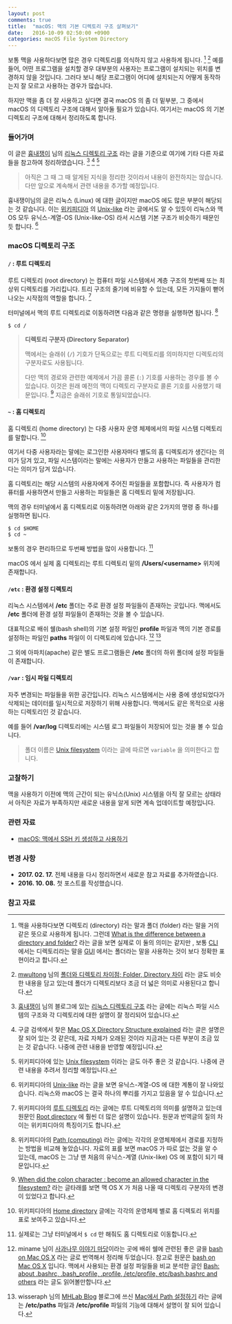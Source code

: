 ```yaml
---
layout: post
comments: true
title:  "macOS: 맥의 기본 디렉토리 구조 살펴보기"
date:   2016-10-09 02:50:00 +0900
categories: macOS File System Directory
---
```


보통 맥을 사용하다보면 많은 경우 디렉토리를 의식하지 않고 사용하게 됩니다. [^directory-folder] [^mwultong-folder-directory] 예를 들어, 어떤 프로그램을 설치할 경우 대부분의 사용자는 프로그램이 설치되는 위치를 변경하지 않을 것입니다. 그러다 보니 해당 프로그램이 어디에 설치되는지 어떻게 동작하는지 잘 모르고 사용하는 경우가 많습니다.  

하지만 맥을 좀 더 잘 사용하고 싶다면 결국 macOS 의 좀 더 밑부분, 그 중에서 macOS 의 디렉토리 구조에 대해서 알아둘 필요가 있습니다. 여기서는 macOS 의 기본 디렉토리 구조에 대해서 정리하도록 합니다.

### 들어가며

이 글은 [흉내쟁이](http://webdir.tistory.com) 님의 [리눅스 디렉토리 구조](http://webdir.tistory.com/101) 라는 글을 기준으로 여기에 기타 다른 자료들을 참고하여 정리하였습니다. [^webdir-101] [^osxdaily-directory] [^wikipedia-unix-filesystem]

> 아직은 그 때 그 때 알게된 지식을 정리한 것이라서 내용이 완전하지는 않습니다. 다만 앞으로 계속해서 관련 내용을 추가할 예정입니다.

흉내쟁이님의 글은 리눅스 (Linux) 에 대한 글이지만 macOS 에도 많은 부분이 해당되는 것 같습니다. 이는 [위키피디아](https://en.wikipedia.org/wiki/Main_Page) 의 [Unix-like](https://en.wikipedia.org/wiki/Unix-like) 라는 글에서도 알 수 있듯이 리눅스와 맥 OS 모두 유닉스-계열-OS (Unix-like-OS) 라서 시스템 기본 구조가 비슷하기 때문인 듯 합니다. [^wiki]

### macOS 디렉토리 구조

#### `/` : 루트 디렉토리

루트 디렉토리 (root directory) 는 컴퓨터 파일 시스템에서 계층 구조의 첫번째 또는 최상위 디렉토리를 가리킵니다. 트리 구조의 줄기에 비유할 수 있는데, 모든 가지들이 뻗어 나오는 시작점의 역할을 합니다. [^wikipedia-Root]  

터미널에서 맥의 루트 디렉토리로 이동하려면 다음과 같은 명령을 실행하면 됩니다. [^path]

```
$ cd /
```

> **디렉토리 구분자 (Directory Separator)**
>
> 맥에서는 슬래쉬 (`/`) 기호가 단독으로는 루트 디렉토리를 의미하지만 디렉토리의 구분자로도 사용됩니다.
>
> 다만 맥의 경로와 관련한 예제에서 가끔 콜론 (`:`) 기호를 사용하는 경우를 볼 수 있습니다. 이것은 원래 예전의 맥이 디렉토리 구분자로 콜론 기호를 사용했기 때문입니다. [^stackexchange-173529] 지금은 슬래쉬 기호로 통일되었습니다.

#### `~` : 홈 디렉토리

홈 디렉토리 (home directory) 는 다중 사용자 운영 체제에서의 파일 시스템 디렉토리를 말합니다. [^wikipedia-home]

여기서 다중 사용자라는 말에는 로그인한 사용자마다 별도의 홈 디렉토리가 생긴다는 의미가 담겨 있고, 파일 시스템이라는 말에는 사용자가 만들고 사용하는 파일들을 관리한다는 의미가 담겨 있습니다.

홈 디렉토리는 해당 시스템의 사용자에게 주어진 파일들을 포함합니다. 즉 사용자가 컴퓨터를 사용하면서 만들고 사용하는 파일들은 홈 디렉토리 밑에 저장됩니다.

맥의 경우 터미널에서 홈 디렉토리로 이동하려면 아래와 같은 2가지의 명령 중 하나를 실행하면 됩니다.

```
$ cd $HOME
$ cd ~
```

보통의 경우 편리하므로 두번째 방법을 많이 사용합니다. [^another-method]

macOS 에서 실제 홈 디렉토리는 루트 디렉토리 밑의 **/Users/\<**username**\>** 위치에 존재합니다.

#### `/etc` : 환경 설정 디렉토리

리눅스 시스템에서 **/etc** 폴더는 주로 환경 설정 파일들이 존재하는 곳입니다. 맥에서도 **/etc** 폴더에 환경 설정 파일들이 존재하는 것을 볼 수 있습니다.

대표적으로 배쉬 쉘(bash shell)의 기본 설정 파일인 **profile** 파일과 맥의 기본 경로를 설정하는 파일인 **paths** 파일이 이 디렉토리에 있습니다. [^appletree]  [^elfinlas]

그 외에 아파치(apache) 같은 별도 프로그램들은 **/etc** 폴더의 하위 폴더에 설정 파일들이 존재합니다.

#### `/var` : 임시 파일 디렉토리

자주 변경되는 파일들을 위한 공간입니다. 리눅스 시스템에서는 사용 중에 생성되었다가 삭제되는 데이터를 일시적으로 저장하기 위해 사용합니다. 맥에서도 같은 목적으로 사용하는 디렉토리인 것 같습니다.

예를 들어 **/var/log** 디렉토리에는 시스템 로그 파일들이 저장되어 있는 것을 볼 수 있습니다.

> 폴더 이름은 [Unix filesystem](https://en.wikipedia.org/wiki/Unix_filesystem#Conventional_directory_layout) 이라는 글에 따르면 `variable` 을 의미한다고 합니다.

### 고찰하기

맥을 사용하기 이전에 맥의 근간이 되는 유닉스(Unix) 시스템을 아직 잘 모르는 상태라서  아직은 자료가 부족하지만 새로운 내용을 알게 되면 계속 업데이트할 예정입니다.

### 관련 자료

* [macOS: 맥에서 SSH 키 생성하고 사용하기](http://xho95.github.io/macos/security/openssh/ssh/gitlab/2017/02/21/Using-SSH-on-Mac.html)

### 변경 사항

* **2017. 02. 17.** 전체 내용을 다시 정리하면서 새로운 참고 자료를 추가하였습니다.
* **2016. 10. 08.** 첫 포스트를 작성했습니다.

### 참고 자료

[^directory-folder]: 맥을 사용하다보면 디렉토리 (directory) 라는 말과 폴더 (folder) 라는 말을 거의 같은 뜻으로 사용하게 됩니다. 그런데 [What is the difference between a directory and folder?](http://www.computerhope.com/issues/ch001320.htm) 라는 글을 보면 실제로 이 둘의 의미는 같지만 , 보통 [CLI](https://en.wikipedia.org/wiki/Command-line_interface) 에서는 디렉토리라는 말을 [GUI](https://en.wikipedia.org/wiki/Graphical_user_interface) 에서는 폴더라는 말을 사용하는 것이 보다 정확한 표현이라고 합니다.

[^mwultong-folder-directory]: [mwultong](http://mwultong.blogspot.com) 님의 [폴더와 디렉토리 차이점; Folder, Directory 차이](http://mwultong.blogspot.com/2007/07/folder-directory.html) 라는 글도 비슷한 내용을 담고 있는데 폴더가 디렉토리보다 조금 더 넓은 의미로 사용된다고 합니다.

[^webdir-101]: [흉내쟁이](http://webdir.tistory.com) 님의 블로그에 있는 [리눅스 디렉토리 구조](http://webdir.tistory.com/101) 라는 글에는 리눅스 파일 시스템의 구조와 각 디렉토리에 대한 설명이 잘 정리되어 있습니다.

[^osxdaily-directory]: 구글 검색에서 찾은 [Mac OS X Directory Structure explained](http://osxdaily.com/2007/03/30/mac-os-x-directory-structure-explained/) 라는 글은 설명은 잘 되어 있는 것 같은데, 자료 자체가 오래된 것이라 지금과는 다른 부분이 조금 있는 것 같습니다. 나중에 관련 내용을 반영할 예정입니다.

[^wikipedia-unix-filesystem]: 위키피디아에 있는 [Unix filesystem](https://en.wikipedia.org/wiki/Unix_filesystem#Conventional_directory_layout) 이라는 글도 아주 좋은 것 같습니다. 나중에 관련 내용을 추려서 정리할 예정입니다.

[^wiki]: 위키피디아의 [Unix-like](https://en.wikipedia.org/wiki/Unix-like) 라는 글을 보면 유닉스-계열-OS 에 대한 계통이 잘 나와있습니다. 리눅스와 macOS 는 결국 하나의 뿌리를 가지고 있음을 알 수 있습니다.

[^wikipedia-Root]: 위키피디아의 [루트 디렉토리](https://ko.wikipedia.org/wiki/루트_디렉토리) 라는 글에는 루트 디렉토리의 의미를 설명하고 있는데 원문인 [Root directory](https://en.wikipedia.org/wiki/Root_directory) 에 훨씬 더 많은 설명이 있습니다. 원문과 번역글의 질의 차이는 위키피디아의 특징이기도 합니다.

[^path]: 위키피디아의 [Path (computing)](https://en.wikipedia.org/wiki/Path_(computing)) 라는 글에는 각각의 운영체제에서 경로를 지정하는 방법을 비교해 놓았습니다. 자료의 표를 보면 macOS 가 따로 없는 것을 알 수 있는데, macOS 는 그냥 맨 처음의 유닉스-계열 (Unix-like) OS 에 포함이 되기 때문입니다.

[^stackexchange-173529]: [When did the colon character : become an allowed character in the filesystem?](http://apple.stackexchange.com/questions/173529/when-did-the-colon-character-become-an-allowed-character-in-the-filesystem) 라는 글타래를 보면 맥 OS X 가 처음 나올 때 디렉토리 구분자의 변경이 있었다고 합니다.

[^wikipedia-home]: 위키피디아의 [Home directory](https://en.wikipedia.org/wiki/Home_directory) 글에는 각각의 운영체제 별로 홈 디렉토리 위치를 표로 보여주고 있습니다.

[^another-method]: 실제로는 그냥 터미널에서 `$ cd` 만 해줘도 홈 디렉토리로 이동합니다.

[^appletree]: miname 님이 [사과나무 이야기 마당](http://appletree.or.kr/forum/index.php)이라는 곳에 배쉬 쉘에 관련된 좋은 글을 [bash on Mac OS X](http://appletree.or.kr/forum/viewtopic.php?id=13) 라는 글로 번역해서 정리해 두었습니다. 참고로 원문은 [bash on Mac OS X](http://www.macdevcenter.com/pub/a/mac/2004/02/24/bash.html) 입니다. 맥에서 사용되는 환경 설정 파일들을 비교 분석한 글인 [Bash: about .bashrc, .bash_profile, .profile, /etc/profile, etc/bash.bashrc and others](http://stefaanlippens.net/bashrc_and_others/) 라는 글도 읽어볼만합니다.

[^elfinlas]: wisseraph 님의 [MHLab Blog](http://elfinlas.tistory.com) 블로그에 쓰신 [Mac에서 Path 설정하기](http://elfinlas.tistory.com/266) 라는 글에는 **/etc/paths** 파일과 **/etc/profile** 파일의 기능에 대해서 설명이 잘 되어 있습니다.
